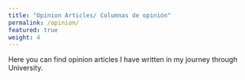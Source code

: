 ```yaml
---
title: "Opinion Articles/ Columnas de opinión"
permalink: /opinion/
featured: true
weight: 4
--- 
```


Here you can find opinion articles I have written in my journey through University. 





